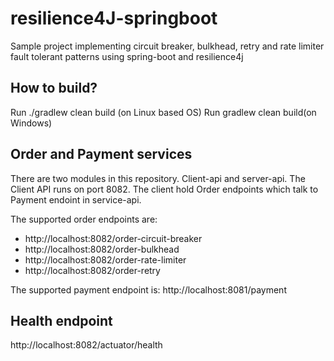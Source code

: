 # resilience4J-springboot
Sample project implementing circuit breaker, bulkhead, retry and rate limiter fault tolerant patterns using spring-boot and resilience4j

## How to build?
Run ./gradlew clean build (on Linux based OS)
Run gradlew clean build(on Windows)

## Order and Payment services
There are two modules in this repository. Client-api and server-api. 
The Client API runs on port 8082. The client hold Order endpoints which talk to Payment endoint in service-api.

The supported order endpoints are:

- http://localhost:8082/order-circuit-breaker
- http://localhost:8082/order-bulkhead
- http://localhost:8082/order-rate-limiter
- http://localhost:8082/order-retry

The supported payment endpoint is:
http://localhost:8081/payment

## Health endpoint
http://localhost:8082/actuator/health
 


